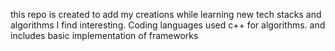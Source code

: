 this repo is created to add my creations while learning new tech stacks and algorithms I find interesting.
Coding languages used c++ for algorithms.
and includes basic implementation of frameworks

